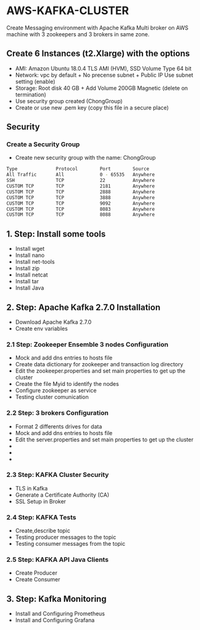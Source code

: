 # AWS-KAFKA-CLUSTER
Create Messaging environment with Apache Kafka Multi broker on AWS machine with 3 zookeepers and 3 brokers in same zone.


## Create 6 Instances (t2.Xlarge) with the options
* AMI: Amazon Ubuntu 18.0.4 TLS AMI (HVM), SSD Volume Type 64 bit
* Network: vpc by default + No precense subnet + Public IP Use subnet  setting (enable)
* Storage: Root disk 40 GB + Add Volume 200GB Magnetic (delete on termination)
* Use security group created (ChongGroup)
* Create or use new .pem key (copy this file in a secure place)

## Security

### Create a Security Group

* Create new security group with the name: ChongGroup
```bash
Type              Protocol        Port        Source
All Traffic       All             0 - 65535   Anywhere   
SSH               TCP             22          Anywhere
CUSTOM TCP        TCP             2181        Anywhere
CUSTOM TCP        TCP             2888        Anywhere
CUSTOM TCP        TCP             3888        Anywhere
CUSTOM TCP        TCP             9092        Anywhere
CUSTOM TCP        TCP             8083        Anywhere
CUSTOM TCP        TCP             8088        Anywhere
```

## 1. Step: Install some tools
  * Install wget
  * Install nano
  * Install net-tools
  * Install zip
  * Install netcat
  * Install tar
  * Install Java

## 2. Step: Apache Kafka 2.7.0 Installation
  * Download Apache Kafka 2.7.0 
  * Create env variables
  
### 2.1 Step: Zookeeper Ensemble 3 nodes Configuration
  *  Mock and add dns entries to hosts file
  *  Create data dictionary for zookeeper and transaction log directory
  *  Edit the zookeeper.properties and set main properties to get up the cluster
  *  Create the file Myid to identify the nodes
  *  Configure zookeeper as service
  *  Testing cluster comunication

### 2.2 Step: 3 brokers Configuration
  *  Format 2 differents drives for data
  *  Mock and add dns entries to hosts file
  *  Edit the server.properties and set main properties to get up the cluster
  *  
  *  
  *  

### 2.3 Step: KAFKA Cluster Security
  *  TLS in Kafka
  *  Generate a Certificate Authority (CA)
  *  SSL Setup in Broker

### 2.4 Step: KAFKA Tests
  *  Create,describe topic
  *  Testing producer messages to the topic
  *  Testing consumer messages from the topic

### 2.5 Step: KAFKA API Java Clients
  *  Create Producer
  *  Create Consumer
  
## 3. Step: Kafka Monitoring
  * Install and Configuring Prometheus
  * Install and Configuring Grafana

